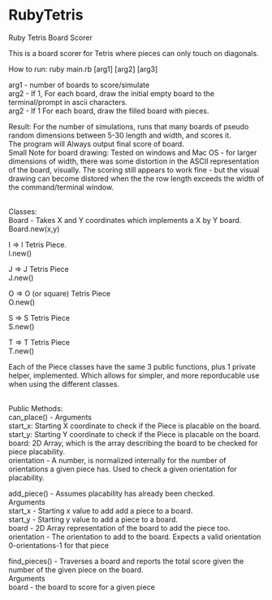 # RubyTetris
Ruby Tetris Board Scorer

This is a board scorer for Tetris where pieces can only touch on diagonals.

How to run:
  ruby main.rb [arg1] [arg2] [arg3]<br>
  
  arg1 - number of boards to score/simulate <br>
  arg2 - If 1, For each board, draw the initial empty board to the terminal/prompt in ascii characters.<br>
  arg2 - If 1  For each board, draw the filled board with pieces.<br>

Result:
  For the number of simulations, runs that many boards of pseudo random dimensions between 5-30 length and width, and scores it.<br>
  The program will Always output final score of board.<br>
  Small Note for board drawing: Tested on windows and Mac OS - for larger dimensions of width, there was some distortion in the ASCII
  representation of the board, visually. The scoring still appears to work fine - but the visual drawing can become distored when the
  the row length exceeds the width of the command/terminal window.<br><br>

Classes:<br>
  Board - Takes X and Y coordinates which implements a X by Y board.<br>
    Board.new(x,y)<br>
  
  I => I Tetris Piece.<br>
    I.new()<br>
    
  J => J Tetris Piece<br>
    J.new()<br>
    
  O => O (or square) Tetris Piece<br>
    O.new()<br>
    
  S => S Tetris Piece<br>
    S.new()<br>
    
  T => T Tetris Piece <br>
    T.new()<br>
    
Each of the Piece classes have the same 3 public functions, plus 1 private helper, implemented. Which allows for simpler, and more reporducable use when using the  different classes.<br><br>

Public Methods:<br>
can_place() - Arguments<br>
  start_x: Starting X coordinate to check if the Piece is placable on the board.<br>
  start_y: Starting Y coordinate to check if the Piece is placable on the board.<br>
  board: 2D Array, which is the array describing the board to be checked for piece placability.<br>
  orientation - A number, is normalized internally for the number of orientations a given piece has. Used to check a given orientation   for placability.<br>
  
  
add_piece() - Assumes placability has already been checked.<br>
  Arguments<br>
  start_x - Starting x value to add add a piece to a board.<br>
  start_y - Starting y value to add a piece to a board.<br>
  board -   2D Array representation of the board to add the piece too.<br>
  orientation - The orientation to add to the board. Expects a valid orientation 0-orientations-1 for that piece<br>
  
  find_pieces() - Traverses a board and reports the total score given the number of the given piece on the board.<br>
    Arguments<br>
    board - the board to score for a given piece
